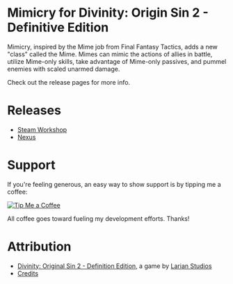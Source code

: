 Mimicry for Divinity: Origin Sin 2 - Definitive Edition
=======

Mimicry, inspired by the Mime job from Final Fantasy Tactics, adds a new "class" called the Mime. Mimes can mimic the actions of allies in battle, utilize Mime-only skills, take advantage of Mime-only passives, and pummel enemies with scaled unarmed damage.

Check out the release pages for more info.

# Releases
* [Steam Workshop](https://steamcommunity.com/sharedfiles/filedetails/?id=1515000128) 
* [Nexus](https://www.nexusmods.com/divinityoriginalsin2definitiveedition/mods/162/)

# Support
If you're feeling generous, an easy way to show support is by tipping me a coffee:

[![Tip Me a Coffee](https://i.imgur.com/NkmwXff.png)](https://ko-fi.com/LaughingLeader)

All coffee goes toward fueling my development efforts. Thanks!

# Attribution
- [Divinity: Original Sin 2 - Definition Edition](http://store.steampowered.com/app/435150/Divinity_Original_Sin_2/), a game by [Larian Studios](http://larian.com/)
- [Credits](CREDITS.md)
